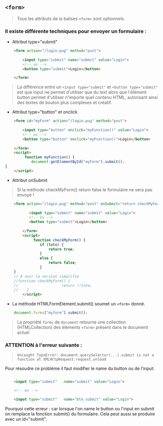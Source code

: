 ``<form>``
-
> Tous les attributs de la balises ``<form>`` sont optionnels.

### Il existe différente techniques pour envoyer un formulaire :

- Attribut type="submit"

````html
    <form action="/login.pug" method="post">
    
        <input type="submit" name="submit" value="Login">
        <!-- ou -->
        <button type="submit">Login</button>

    </form>
````
> La différence entre un ``<input type="submit"`` et ``<button type="submit"`` est que input ne permet d'utiliser que du text
> alors que l'élément button permet d'utiliser n'importe quel contenu HTML, autorisant ainsi des textes de bouton plus complexes et créatif.
         
- Attribut type="button" et onclick


````html
    <form id="myForm" action="/login.pug" method="post">
        
        <input type="button" onclick="myFunction()" value="Login">
        <!-- ou -->
        <button type="button" onclick="myFunction()">Login</button>
    
    </form>
    <script>
         function myFunction() {
            document.getElementById("myForm").submit();         
}   
    </script>
````

- Attribut onSubmit

> Si la méthode checkMyForm() return false le formulaire ne sera pas envoyé !
````html
    <form action="/login.pug" method="post" onSubmit="return checkMyForm()">
            
           <input type="submit" name="submit" value="Login">
           <!-- ou -->
           <button type="submit">Login</button>
        
        </form>
        <script>
             function checkMyForm() {
                if (toto) {
                    return true;            
                }
                else {
                    return false;                
                }               
    }
    // A voir la version simplifié
    //function checkMyForm() {
    //                    return !!toto;               
    //    }      
        </script>

````

- La méthode  HTMLFormElement.submit()  soumet un ``<form>`` donné.

````javascript
    document.forms["myform"].submit();
````
> La propriété ``forms`` de ``document`` retourne une collection (HTMLCollection) des éléments ``<form>`` présent dans le document actuel

### ATTENTION à l'erreur suivante : 
> ``Uncaught TypeError: document.querySelector(...).submit is not a function at XMLHttpRequest.request.onload`` 

Pour résoudre ce problème il faut modifier le name du button ou de l'input:

````html

    <input type="submit"   name="submit" value="Login">

    <!-- en -->

    <input type="submit"   name="btn_submit" value="Login">

````

Pourquoi cette erreur : car lorsque l'on name le button ou l'input en submit on remplace la fonction submit() du formulaire.
Cela peut aussi se produire avec un id="submit".

